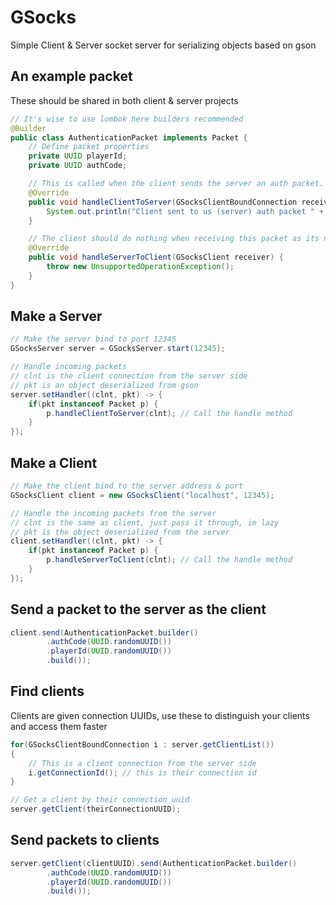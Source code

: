 # GSocks
Simple Client &amp; Server socket server for serializing objects based on gson

## An example packet
These should be shared in both client & server projects 

```java
// It's wise to use lombok here builders recommended
@Builder
public class AuthenticationPacket implements Packet {
    // Define packet properties
    private UUID playerId;
    private UUID authCode;

    // This is called when the client sends the server an auth packet. the server needs to handel this
    @Override
    public void handleClientToServer(GSocksClientBoundConnection receiver) {
        System.out.println("Client sent to us (server) auth packet " + new Gson().toJson(this));
    }

    // The client should do nothing when receiving this packet as its not part of the "protocol"
    @Override
    public void handleServerToClient(GSocksClient receiver) {
        throw new UnsupportedOperationException();
    }
}

```

## Make a Server
```java
// Make the server bind to port 12345
GSocksServer server = GSocksServer.start(12345);

// Handle incoming packets
// clnt is the client connection from the server side
// pkt is an object deserialized from gson
server.setHandler((clnt, pkt) -> {
    if(pkt instanceof Packet p) {
        p.handleClientToServer(clnt); // Call the handle method
    }
});
```

## Make a Client
```java
// Make the client bind to the server address & port
GSocksClient client = new GSocksClient("localhost", 12345);

// Handle the incoming packets from the server
// clnt is the same as client, just pass it through, im lazy
// pkt is the object deserialized from the server
client.setHandler((clnt, pkt) -> {
    if(pkt instanceof Packet p) {
        p.handleServerToClient(clnt); // Call the handle method
    }
});
```

## Send a packet to the server as the client
```java
client.send(AuthenticationPacket.builder()
        .authCode(UUID.randomUUID())
        .playerId(UUID.randomUUID())
        .build());
```

## Find clients
Clients are given connection UUIDs, use these to distinguish your clients and access them faster
```java
for(GSocksClientBoundConnection i : server.getClientList())
{
    // This is a client connection from the server side
    i.getConnectionId(); // this is their connection id
}

// Get a client by their connection uuid
server.getClient(theirConnectionUUID);
```

## Send packets to clients
```java
server.getClient(clientUUID).send(AuthenticationPacket.builder()
        .authCode(UUID.randomUUID())
        .playerId(UUID.randomUUID())
        .build());
```
